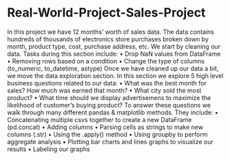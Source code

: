 # Real-World-Project-Sales-Project
 In this project we have 12 months’ worth of sales data. The data contains hundreds of thousands of electronics store purchases broken down by month, product type, cost, purchase address, etc.
We start by cleaning our data. Tasks during this section include:
•	Drop NaN values from DataFrame
•	Removing rows based on a condition
•	Change the type of columns (to_numeric, to_datetime, astype)
Once we have cleaned up our data a bit, we move the data exploration section. In this section we explore 5 high level business questions related to our data:
•	What was the best month for sales? How much was earned that month?
•	What city sold the most product?
•	What time should we display advertisemens to maximize the likelihood of customer’s buying product?
To answer these questions we walk through many different pandas & matplotlib methods. They include:
•	Concatenating multiple csvs together to create a new DataFrame (pd.concat)
•	Adding columns
•	Parsing cells as strings to make new columns (.str)
•	Using the .apply() method
•	Using groupby to perform aggregate analysis
•	Plotting bar charts and lines graphs to visualize our results
•	Labeling our graphs

